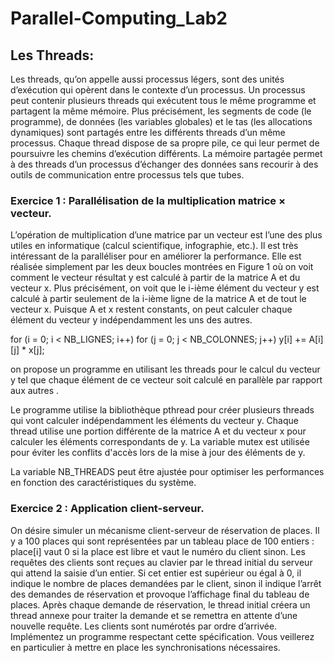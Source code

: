 # Parallel-Computing_Lab2
## Les Threads:

Les threads, qu’on appelle aussi processus légers, sont des unités d’exécution qui opèrent dans le 
contexte d’un processus. Un processus peut contenir plusieurs threads qui exécutent tous le même 
programme et partagent la même mémoire. Plus précisément, les segments de code (le programme), 
de données (les variables globales) et le tas (les allocations dynamiques) sont partagés entre les 
différents threads d’un même processus. Chaque thread dispose de sa propre pile, ce qui leur permet 
de poursuivre les chemins d’exécution différents.
La mémoire partagée permet à des threads d’un processus d’échanger des données sans recourir à 
des outils de communication entre processus tels que tubes.

### Exercice 1 : Parallélisation de la multiplication matrice × vecteur. 
L’opération de multiplication d’une matrice par un vecteur est l’une des plus utiles en informatique 
(calcul scientifique, infographie, etc.). Il est très intéressant de la paralléliser pour en améliorer la 
performance. Elle est réalisée simplement par les deux boucles montrées en Figure 1 où on voit 
comment le vecteur résultat y est calculé à partir de la matrice A et du vecteur x. Plus précisément, on 
voit que le i-ième élément du vecteur y est calculé à partir seulement de la i-ième ligne de la matrice A 
et de tout le vecteur x. Puisque A et x restent constants, on peut calculer chaque élément du vecteur y 
indépendamment les uns des autres.

for (i = 0; i < NB_LIGNES; i++) 
for (j = 0; j < NB_COLONNES; j++) 
y[i] += A[i][j] * x[j];

on propose un programme en utilisant les threads pour le calcul du vecteur y tel que chaque élément de ce 
vecteur soit calculé en parallèle par rapport aux autres .


Le programme utilise la bibliothèque pthread pour créer plusieurs threads qui vont calculer indépendamment les éléments du vecteur y. Chaque thread utilise une portion différente de la matrice A et du vecteur x pour calculer les éléments correspondants de y. La variable mutex est utilisée pour éviter les conflits d'accès lors de la mise à jour des éléments de y.

La variable NB_THREADS peut être ajustée pour optimiser les performances en fonction des caractéristiques du système.

### Exercice 2 : Application client-serveur.

On désire simuler un mécanisme client-serveur de réservation de places. Il y a 100 places qui sont 
représentées par un tableau place de 100 entiers : place[i] vaut 0 si la place est libre et vaut le numéro 
du client sinon. Les requêtes des clients sont reçues au clavier par le thread initial du serveur qui 
attend la saisie d’un entier. Si cet entier est supérieur ou égal à 0, il indique le nombre de places 
demandées par le client, sinon il indique l’arrêt des demandes de réservation et provoque l’affichage 
final du tableau de places. Après chaque demande de réservation, le thread initial créera un thread 
annexe pour traiter la demande et se remettra en attente d’une nouvelle requête. Les clients sont 
numérotés par ordre d’arrivée. Implémentez un programme respectant cette spécification. Vous 
veillerez en particulier à mettre en place les synchronisations nécessaires.
